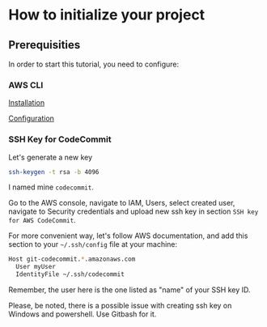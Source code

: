 # How to initialize your project

## Prerequisities

In order to start this tutorial,  you need to configure:

### AWS CLI

[Installation](https://docs.aws.amazon.com/cli/latest/userguide/cli-chap-install.html)

[Configuration](https://docs.aws.amazon.com/cli/latest/userguide/cli-chap-configure.html)

### SSH Key for CodeCommit

Let's generate a new key

```bash
ssh-keygen -t rsa -b 4096
```

I named mine `codecommit`.

Go to the AWS console, navigate to IAM, Users, select created user, navigate to Security credentials and upload new ssh key in section `SSH key for AWS CodeCommit`.

For more convenient way, let's follow AWS documentation, and add this section to your `~/.ssh/config` file at your machine:

```bash
Host git-codecommit.*.amazonaws.com
  User myUser
  IdentityFile ~/.ssh/codecommit
```

Remember, the user here is the one listed as "name" of your SSH key ID.

Please, be noted, there is a possible issue with creating ssh key on Windows and powershell. Use Gitbash for it.
